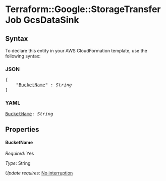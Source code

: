# Terraform::Google::StorageTransferJob GcsDataSink

## Syntax

To declare this entity in your AWS CloudFormation template, use the following syntax:

### JSON

<pre>
{
    "<a href="#bucketname" title="BucketName">BucketName</a>" : <i>String</i>
}
</pre>

### YAML

<pre>
<a href="#bucketname" title="BucketName">BucketName</a>: <i>String</i>
</pre>

## Properties

#### BucketName

_Required_: Yes

_Type_: String

_Update requires_: [No interruption](https://docs.aws.amazon.com/AWSCloudFormation/latest/UserGuide/using-cfn-updating-stacks-update-behaviors.html#update-no-interrupt)

